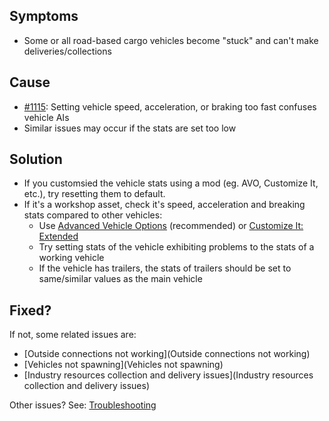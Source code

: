 ## Symptoms

* Some or all road-based cargo vehicles become "stuck" and can't make deliveries/collections

## Cause

* [#1115](https://github.com/CitiesSkylinesMods/TMPE/issues/1115): Setting vehicle speed, acceleration, or braking too fast confuses vehicle AIs
* Similar issues may occur if the stats are set too low

## Solution

* If you customsied the vehicle stats using a mod (eg. AVO, Customize It, etc.), try resetting them to default.
* If it's a workshop asset, check it's speed, acceleration and breaking stats compared to other vehicles:
    * Use [Advanced Vehicle Options](https://steamcommunity.com/sharedfiles/filedetails/?id=1548831935) (recommended) or [Customize It: Extended](https://steamcommunity.com/sharedfiles/filedetails/?id=1806759255)
    * Try setting stats of the vehicle exhibiting problems to the stats of a working vehicle
    * If the vehicle has trailers, the stats of trailers should be set to same/similar values as the main vehicle

## Fixed?

If not, some related issues are:

* [Outside connections not working](Outside connections not working)
* [Vehicles not spawning](Vehicles not spawning)
* [Industry resources collection and delivery issues](Industry resources collection and delivery issues)

Other issues? See: [Troubleshooting](Troubleshooting)